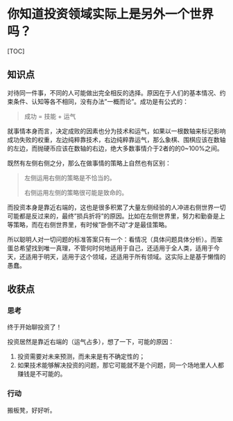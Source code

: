 # 你知道投资领域实际上是另外一个世界吗？

[TOC]

## 知识点

对待同一件事，不同的人可能做出完全相反的选择。原因在于人们的基本情况、约束条件、认知等各不相同，没有办法”一概而论”。成功是有公式的：

> 成功 = 技能 + 运气

就事情本身而言，决定成败的因素也分为技术和运气，如果以一根数轴来标记影响成功失败的权重，左边纯粹靠技术，右边纯粹靠运气，那么象棋、围棋应该在数轴的左边，而抛硬币应该在数轴的右边，绝大多数事情介于2者的的0~100%之间。

既然有左侧右侧之分，那么在做事情的策略上自然也有区别：

> 左侧运用右侧的策略是不恰当的。
>
> 右侧运用左侧的策略很可能是致命的。

而投资本身是靠近右端的，这也是很多积累了大量左侧经验的人冲进右侧世界一切可能都是反过来的，最终”损兵折将”的原因。比如在左侧世界里，努力和勤奋是上等策略，而在右侧世界里，有时候”卧倒不动"才是最佳策略。

所以聪明人对一切问题的标准答案只有一个：看情况（具体问题具体分析）。而笨蛋总希望找到唯一真理，不管何时何地适用于自己，还适用于全人类，适用于今天，还适用于明天，适用于这个领域，还适用于所有领域。这实际上是基于懒惰的愚蠢。

## 收获点

### 思考

终于开始聊投资了！

投资居然是靠近右端的（运气占多），想了一下，可能的原因：

1. 投资需要对未来预测，而未来是有不确定性的；
2. 如果技术能够解决投资的问题，那它可能就不是个问题，同一个场地里人人都赚钱是不可能的。

### 行动

搬板凳，好好听。




